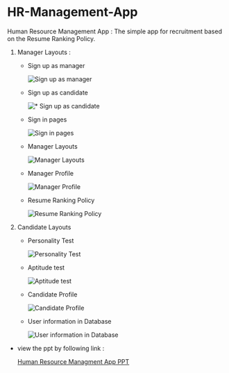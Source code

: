 
# HR-Management-App
Human Resource Management App : The simple app for recruitment based on the Resume Ranking Policy.


1. Manager Layouts :

     * Sign up as manager

          ![Sign up as manager](https://drive.google.com/uc?export=view&id=1SWSu-PYUFJuO-f-APRvEnXR-q4QYM5zO)

     * Sign up as candidate

          ![* Sign up as candidate](https://drive.google.com/uc?export=view&id=1Zkg0BYQtBOqxWlsdEvh8SWH7Ja9D5OGm)


     * Sign in pages

          ![Sign in pages](https://drive.google.com/uc?export=view&id=1iRoYso-Hn4ocbi1o5v1yqETwlch1jpwc)


     * Manager Layouts 

          ![Manager Layouts](https://drive.google.com/uc?export=view&id=1URuX8MmIIPSalUbINHornQT2p9udNgdR)


     * Manager Profile

          ![Manager Profile](https://drive.google.com/uc?export=view&id=1DD7hWOaL0OCLyQGBlGIUWeGZ-db18EBi)


     * Resume Ranking Policy

          ![Resume Ranking Policy](https://drive.google.com/uc?export=view&id=1NUJ_JqW-DjNIPJksqWUq4Spu5_CCOXLm)


2. Candidate Layouts 

     * Personality Test

          ![Personality Test](https://drive.google.com/uc?export=view&id=19mcAsFnH-onuIOTqurWqcp_evZT9Isgs)


     * Aptitude test

          ![Aptitude test](https://drive.google.com/uc?export=view&id=1c8DaSoE0mtoQE8iLdjF_3YYBLkhPi3Gi)


     * Candidate Profile

          ![Candidate Profile](https://drive.google.com/uc?export=view&id=1BPGnPSxNUN31ySvyN96_CYUHlfHL1f4b)
     
     
     * User information in Database

          ![User information in Database](https://drive.google.com/uc?export=view&id=1CSdTA8jZtFIvTWEWGIDmi6ltCjN0fj9T)




* view the ppt by following link :

     [Human Resource Managment App PPT](https://drive.google.com/file/d/1jJD0LuQK3G4u5LoLryDKJla6vjUkiTq5/view?usp=sharing)
